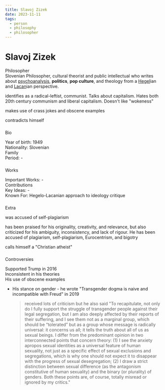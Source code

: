 ```yaml
---
title: Slavoj Zizek
date: 2023-11-11
tags:
  - person
  - philosophy
  - philosopher
---
```

# Slavoj Zizek

Philosopher  
Slovenian Philosopher, cultural theorist and public intellectual who writes about [psychoanalysis](app://obsidian.md/psychoanalysis), **politics**, **pop culture**, and theology from a [Hegel](app://obsidian.md/Hegel)ian and [Lacan](app://obsidian.md/Lacan)ian perspective.

identifies as a radical-leftist, communist. Talks about capitalism. Hates both 20th century communism and liberal capitalism. Doesn't like "wokeness"

makes use of crass jokes and obscene examples

contradicts himself

### 

Bio

Year of birth: 1949  
Nationality: Slovenian  
Family  
Period: -

### 

Works

Important Works: -  
Contributions  
Key Ideas: -  
Known For: Hegelo-Lacanian approach to ideology critique

### 

Extra

was accused of self-plagiarism

has been praised for his originality, creativity, and relevance, but also criticized for his ambiguity, inconsistency, and lack of rigour. He has been accused of plagiarism, self-plagiarism, Eurocentrism, and bigotry

calls himself a "Christian atheist"

### 

Controversies

Supported Trump in 2016  
Inconsistent in his theories  
His use of obscene examples

- His stance on gender - he wrote "Transgender dogma is naive and incompatible with Freud" in 2019
    
    > received lots of criticism but he also said "To recapitulate, not only do I fully support the struggle of transgender people against their legal segregation, but I am also deeply affected by their reports of their suffering, and I see them not as a marginal group, which should be “tolerated” but as a group whose message is radically universal: it concerns us all; it tells the truth about all of us as sexual beings. I differ from the predominant opinion in two interconnected points that concern theory: (1) I see the anxiety apropos sexual identities as a universal feature of human sexuality, not just as a specific effect of sexual exclusions and segregations, which is why one should not expect it to disappear with the progress of sexual desegregation; (2) I draw a strict distinction between sexual difference (as the antagonism constitutive of human sexuality) and the binary (or plurality) of genders. Both these points are, of course, totally misread or ignored by my critics."